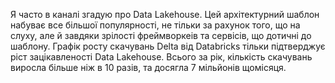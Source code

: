 Я часто в каналі згадую про Data Lakehouse. Цей архітектурний шаблон набуває все більшої популярності, не тільки за рахунок того, що на слуху, але й завдяки зрілості фреймворкеів та сервісів, що дотичні до шаблону. Графік росту скачувань Delta від Databricks тільки підтверджує ріст зацікавленості Data Lakehouse. Всього за рік, кількість скачувань виросла більше ніж в 10 разів, та досягла 7 мільйонів щомісяця.